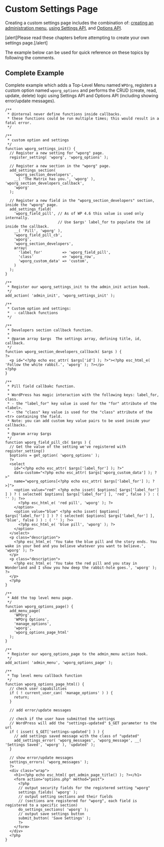 # Custom Settings Page

Creating a custom settings page includes the combination of: [creating an administration menu](https://developer.wordpress.org/plugins/administration-menus/), [using Settings API](https://developer.wordpress.org/plugins/settings/using-settings-api/), and [Options API](https://developer.wordpress.org/plugins/settings/options-api/).

[alert]Please read these chapters before attempting to create your own settings page.[/alert]

The example below can be used for quick reference on these topics by following the comments.

## Complete Example

Complete example which adds a Top-Level Menu named `WPOrg`, registers a custom option named `wporg_options` and performs the CRUD (create, read, update, delete) logic using Settings API and Options API (including showing error/update messages).

```
/**
 * @internal never define functions inside callbacks.
 * these functions could be run multiple times; this would result in a fatal error.
 */

/**
 * custom option and settings
 */
function wporg_settings_init() {
  // Register a new setting for "wporg" page.
  register_setting( 'wporg', 'wporg_options' );

  // Register a new section in the "wporg" page.
  add_settings_section(
    'wporg_section_developers',
    __( 'The Matrix has you.', 'wporg' ), 'wporg_section_developers_callback',
    'wporg'
  );

  // Register a new field in the "wporg_section_developers" section, inside the "wporg" page.
  add_settings_field(
    'wporg_field_pill', // As of WP 4.6 this value is used only internally.
                        // Use $args' label_for to populate the id inside the callback.
    __( 'Pill', 'wporg' ),
    'wporg_field_pill_cb',
    'wporg',
    'wporg_section_developers',
    array(
      'label_for'         => 'wporg_field_pill',
      'class'             => 'wporg_row',
      'wporg_custom_data' => 'custom',
    )
  );
}

/**
 * Register our wporg_settings_init to the admin_init action hook.
 */
add_action( 'admin_init', 'wporg_settings_init' );

/**
 * Custom option and settings:
 *  - callback functions
 */

/**
 * Developers section callback function.
 *
 * @param array $args  The settings array, defining title, id, callback.
 */
function wporg_section_developers_callback( $args ) {
?>
  <p id="<?php echo esc_attr( $args['id'] ); ?>"><?php esc_html_e( 'Follow the white rabbit.', 'wporg' ); ?></p>
<?php
}

/**
 * Pill field callbakc function.
 *
 * WordPress has magic interaction with the following keys: label_for, class.
 * - the "label_for" key value is used for the "for" attribute of the <label>.
 * - the "class" key value is used for the "class" attribute of the <tr> containing the field.
 * Note: you can add custom key value pairs to be used inside your callbacks.
 *
 * @param array $args
 */
function wporg_field_pill_cb( $args ) {
  // Get the value of the setting we've registered with register_setting()
  $options = get_option( 'wporg_options' );
  ?>
  <select
    id="<?php echo esc_attr( $args['label_for'] ); ?>"
    data-custom="<?php echo esc_attr( $args['wporg_custom_data'] ); ?>"
    name="wporg_options[<?php echo esc_attr( $args['label_for'] ); ?>]">
    <option value="red" <?php echo isset( $options[ $args['label_for'] ] ) ? ( selected( $options[ $args['label_for'] ], 'red', false ) ) : ( '' ); ?>>
      <?php esc_html_e( 'red pill', 'wporg' ); ?>
    </option>
    <option value="blue" <?php echo isset( $options[ $args['label_for'] ] ) ? ( selected( $options[ $args['label_for'] ], 'blue', false ) ) : ( '' ); ?>>
      <?php esc_html_e( 'blue pill', 'wporg' ); ?>
    </option>
  </select>
  <p class="description">
    <?php esc_html_e( 'You take the blue pill and the story ends. You wake in your bed and you believe whatever you want to believe.', 'wporg' ); ?>
  </p>
  <p class="description">
    <?php esc_html_e( 'You take the red pill and you stay in Wonderland and I show you how deep the rabbit-hole goes.', 'wporg' ); ?>
  </p>
  <?php
}

/**
 * Add the top level menu page.
 */
function wporg_options_page() {
  add_menu_page(
    'WPOrg',
    'WPOrg Options',
    'manage_options',
    'wporg',
    'wporg_options_page_html'
  );
}

/**
 * Register our wporg_options_page to the admin_menu action hook.
 */
add_action( 'admin_menu', 'wporg_options_page' );

/**
 * Top level menu callback function
 */
function wporg_options_page_html() {
  // check user capabilities
  if ( ! current_user_can( 'manage_options' ) ) {
    return;
  }

  // add error/update messages

  // check if the user have submitted the settings
  // WordPress will add the "settings-updated" $_GET parameter to the url
  if ( isset( $_GET['settings-updated'] ) ) {
    // add settings saved message with the class of "updated"
    add_settings_error( 'wporg_messages', 'wporg_message', __( 'Settings Saved', 'wporg' ), 'updated' );
  }

  // show error/update messages
  settings_errors( 'wporg_messages' );
  ?>
  <div class="wrap">
    <h1><?php echo esc_html( get_admin_page_title() ); ?></h1>
    <form action="options.php" method="post">
      <?php
      // output security fields for the registered setting "wporg"
      settings_fields( 'wporg' );
      // output setting sections and their fields
      // (sections are registered for "wporg", each field is registered to a specific section)
      do_settings_sections( 'wporg' );
      // output save settings button
      submit_button( 'Save Settings' );
      ?>
    </form>
  </div>
  <?php
}
```